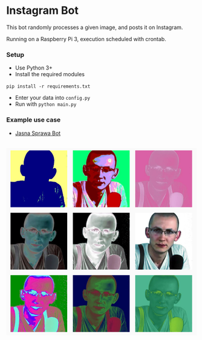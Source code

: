 # Instagram Bot

This bot randomly processes a given image, and posts it on Instagram.

Running on a Raspberry Pi 3, execution scheduled with crontab.

### Setup
- Use Python 3+
- Install the required modules
 
 `pip install -r requirements.txt`

- Enter your data into `config.py`
- Run with `python main.py`

### Example use case
- [Jasna Sprawa Bot](https://www.instagram.com/jasna.sprawa.bot/)
&nbsp;  
&nbsp;

![](img/example_result.png)